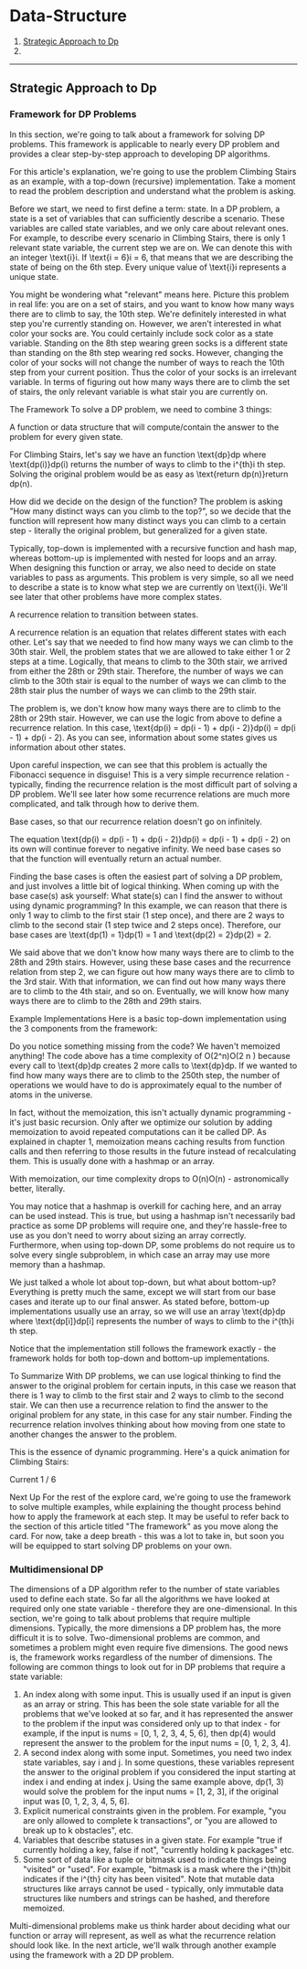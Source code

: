 # Data-Structure
1. [Strategic Approach to Dp](#strategic-approach-to-dp)
2. 
***
## Strategic Approach to Dp
### Framework for DP Problems
In this section, we're going to talk about a framework for solving DP problems. This framework is applicable to nearly every DP problem and provides a clear step-by-step approach to developing DP algorithms.

For this article's explanation, we're going to use the problem Climbing Stairs as an example, with a top-down (recursive) implementation. Take a moment to read the problem description and understand what the problem is asking.

Before we start, we need to first define a term: state. In a DP problem, a state is a set of variables that can sufficiently describe a scenario. These variables are called state variables, and we only care about relevant ones. For example, to describe every scenario in Climbing Stairs, there is only 1 relevant state variable, the current step we are on. We can denote this with an integer \text{i}i. If \text{i = 6}i = 6, that means that we are describing the state of being on the 6th step. Every unique value of \text{i}i represents a unique state.

You might be wondering what "relevant" means here. Picture this problem in real life: you are on a set of stairs, and you want to know how many ways there are to climb to say, the 10th step. We're definitely interested in what step you're currently standing on. However, we aren't interested in what color your socks are. You could certainly include sock color as a state variable. Standing on the 8th step wearing green socks is a different state than standing on the 8th step wearing red socks. However, changing the color of your socks will not change the number of ways to reach the 10th step from your current position. Thus the color of your socks is an irrelevant variable. In terms of figuring out how many ways there are to climb the set of stairs, the only relevant variable is what stair you are currently on.



The Framework
To solve a DP problem, we need to combine 3 things:

A function or data structure that will compute/contain the answer to the problem for every given state.

For Climbing Stairs, let's say we have an function \text{dp}dp where \text{dp(i)}dp(i) returns the number of ways to climb to the i^{th}i 
th
  step. Solving the original problem would be as easy as \text{return dp(n)}return dp(n).

How did we decide on the design of the function? The problem is asking "How many distinct ways can you climb to the top?", so we decide that the function will represent how many distinct ways you can climb to a certain step - literally the original problem, but generalized for a given state.

Typically, top-down is implemented with a recursive function and hash map, whereas bottom-up is implemented with nested for loops and an array. When designing this function or array, we also need to decide on state variables to pass as arguments. This problem is very simple, so all we need to describe a state is to know what step we are currently on \text{i}i. We'll see later that other problems have more complex states.

A recurrence relation to transition between states.

A recurrence relation is an equation that relates different states with each other. Let's say that we needed to find how many ways we can climb to the 30th stair. Well, the problem states that we are allowed to take either 1 or 2 steps at a time. Logically, that means to climb to the 30th stair, we arrived from either the 28th or 29th stair. Therefore, the number of ways we can climb to the 30th stair is equal to the number of ways we can climb to the 28th stair plus the number of ways we can climb to the 29th stair.

The problem is, we don't know how many ways there are to climb to the 28th or 29th stair. However, we can use the logic from above to define a recurrence relation. In this case, \text{dp(i) = dp(i - 1) + dp(i - 2)}dp(i) = dp(i - 1) + dp(i - 2). As you can see, information about some states gives us information about other states.

Upon careful inspection, we can see that this problem is actually the Fibonacci sequence in disguise! This is a very simple recurrence relation - typically, finding the recurrence relation is the most difficult part of solving a DP problem. We'll see later how some recurrence relations are much more complicated, and talk through how to derive them.

Base cases, so that our recurrence relation doesn't go on infinitely.

The equation \text{dp(i) = dp(i - 1) + dp(i - 2)}dp(i) = dp(i - 1) + dp(i - 2) on its own will continue forever to negative infinity. We need base cases so that the function will eventually return an actual number.

Finding the base cases is often the easiest part of solving a DP problem, and just involves a little bit of logical thinking. When coming up with the base case(s) ask yourself: What state(s) can I find the answer to without using dynamic programming? In this example, we can reason that there is only 1 way to climb to the first stair (1 step once), and there are 2 ways to climb to the second stair (1 step twice and 2 steps once). Therefore, our base cases are \text{dp(1) = 1}dp(1) = 1 and \text{dp(2) = 2}dp(2) = 2.

We said above that we don't know how many ways there are to climb to the 28th and 29th stairs. However, using these base cases and the recurrence relation from step 2, we can figure out how many ways there are to climb to the 3rd stair. With that information, we can find out how many ways there are to climb to the 4th stair, and so on. Eventually, we will know how many ways there are to climb to the 28th and 29th stairs.



Example Implementations
Here is a basic top-down implementation using the 3 components from the framework:


Do you notice something missing from the code? We haven't memoized anything! The code above has a time complexity of O(2^n)O(2 
n
 ) because every call to \text{dp}dp creates 2 more calls to \text{dp}dp. If we wanted to find how many ways there are to climb to the 250th step, the number of operations we would have to do is approximately equal to the number of atoms in the universe.

In fact, without the memoization, this isn't actually dynamic programming - it's just basic recursion. Only after we optimize our solution by adding memoization to avoid repeated computations can it be called DP. As explained in chapter 1, memoization means caching results from function calls and then referring to those results in the future instead of recalculating them. This is usually done with a hashmap or an array.


With memoization, our time complexity drops to O(n)O(n) - astronomically better, literally.

You may notice that a hashmap is overkill for caching here, and an array can be used instead. This is true, but using a hashmap isn't necessarily bad practice as some DP problems will require one, and they're hassle-free to use as you don't need to worry about sizing an array correctly. Furthermore, when using top-down DP, some problems do not require us to solve every single subproblem, in which case an array may use more memory than a hashmap.

We just talked a whole lot about top-down, but what about bottom-up? Everything is pretty much the same, except we will start from our base cases and iterate up to our final answer. As stated before, bottom-up implementations usually use an array, so we will use an array \text{dp}dp where \text{dp[i]}dp[i] represents the number of ways to climb to the i^{th}i 
th
  step.


Notice that the implementation still follows the framework exactly - the framework holds for both top-down and bottom-up implementations.



To Summarize
With DP problems, we can use logical thinking to find the answer to the original problem for certain inputs, in this case we reason that there is 1 way to climb to the first stair and 2 ways to climb to the second stair. We can then use a recurrence relation to find the answer to the original problem for any state, in this case for any stair number. Finding the recurrence relation involves thinking about how moving from one state to another changes the answer to the problem.

This is the essence of dynamic programming. Here's a quick animation for Climbing Stairs:

Current
1 / 6


Next Up
For the rest of the explore card, we're going to use the framework to solve multiple examples, while explaining the thought process behind how to apply the framework at each step. It may be useful to refer back to the section of this article titled "The framework" as you move along the card. For now, take a deep breath - this was a lot to take in, but soon you will be equipped to start solving DP problems on your own.


### Multidimensional DP


The dimensions of a DP algorithm refer to the number of state variables used to define each state. So far all the algorithms we have looked at required only one state variable - therefore they are one-dimensional. In this section, we're going to talk about problems that require multiple dimensions.
Typically, the more dimensions a DP problem has, the more difficult it is to solve. Two-dimensional problems are common, and sometimes a problem might even require five dimensions. The good news is, the framework works regardless of the number of dimensions.
The following are common things to look out for in DP problems that require a state variable:

1. An index along with some input. This is usually used if an input is given as an array or string. This has been the sole state variable for all the problems that we've looked at so far, and it has represented the answer to the problem if the input was considered only up to that index - for example, if the input is 
nums = [0, 1, 2, 3, 4, 5, 6], then dp(4) would represent the answer to the problem for the input nums = [0, 1, 2, 3, 4].
2. A second index along with some input. Sometimes, you need two index state variables, say i and j. In some questions, these variables represent the answer to the original problem if you considered the input starting at index i and ending at index j. Using the same example above, dp(1, 3) would solve the problem for the input nums = [1, 2, 3], if the original input was [0, 1, 2, 3, 4, 5, 6].
3. Explicit numerical constraints given in the problem. For example, "you are only allowed to complete k transactions", or "you are allowed to break up to k obstacles", etc.
4. Variables that describe statuses in a given state. For example "true if currently holding a key, false if not", "currently holding k packages" etc.
5. Some sort of data like a tuple or bitmask used to indicate things being "visited" or "used". For example, "bitmask is a mask where the i^{th}bit indicates if the i^{th} city has been visited". Note that mutable data structures like arrays cannot be used - typically, only immutable data structures like numbers and strings can be hashed, and therefore memoized.

Multi-dimensional problems make us think harder about deciding what our function or array will represent, as well as what the recurrence relation should look like. In the next article, we'll walk through another example using the framework with a 2D DP problem.


